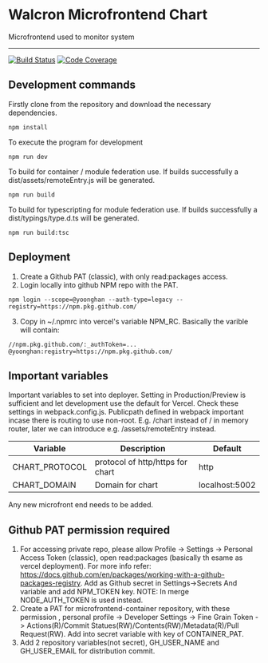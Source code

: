 # Walcron Microfrontend Chart

Microfrontend used to monitor system

---

[![Build Status][build-badge]][build]
[![Code Coverage][coverage-badge]][coverage]

## Development commands

Firstly clone from the repository and download the necessary dependencies.

`npm install`

To execute the program for development

`npm run dev`

To build for container / module federation use. If builds successfully a dist/assets/remoteEntry.js will be generated.

`npm run build`

To build for typescripting for module federation use. If builds successfully a dist/typings/type.d.ts will be generated.

`npm run build:tsc`

## Deployment

1. Create a Github PAT (classic), with only read:packages access.
2. Login locally into github NPM repo with the PAT.

`npm login --scope=@yoonghan --auth-type=legacy --registry=https://npm.pkg.github.com/`

3. Copy in ~/.npmrc into vercel's variable NPM_RC. Basically the varible will contain:

```
//npm.pkg.github.com/:_authToken=...
@yoonghan:registry=https://npm.pkg.github.com/
```

## Important variables

Important variables to set into deployer. Setting in Production/Preview is sufficient and let development use the default for Vercel. Check these settings in webpack.config.js. Publicpath defined in webpack important incase there is routing to use non-root. E.g. /chart instead of / in memory router, later we can introduce e.g. /assets/remoteEntry instead.

| Variable       | Description                      | Default        |
| -------------- | -------------------------------- | -------------- |
| CHART_PROTOCOL | protocol of http/https for chart | http           |
| CHART_DOMAIN   | Domain for chart                 | localhost:5002 |

Any new microfront end needs to be added.

## Github PAT permission required

1. For accessing private repo, please allow Profile -> Settings -> Personal Access Token (classic), open read:packages (basically th esame as vercel deployment). For more info refer: https://docs.github.com/en/packages/working-with-a-github-packages-registry. Add as Github secret in Settings->Secrets And variable and add NPM_TOKEN key. NOTE: In merge NODE_AUTH_TOKEN is used instead.
2. Create a PAT for microfrontend-container repository, with these permission , personal profile -> Developer Settings -> Fine Grain Token -> Actions(R)/Commit Statues(RW)/Contents(RW)/Metadata(R)/Pull Request(RW). Add into secret variable with key of CONTAINER_PAT.
3. Add 2 repository variables(not secret), GH_USER_NAME and GH_USER_EMAIL for distribution commit.

[build-badge]: https://img.shields.io/github/actions/workflow/status/yoonghan/walcron-microfrontend-chart/pull-request.yml
[build]: https://github.com/yoonghan/walcron-microfrontend-chart/actions?query=workflow
[coverage-badge]: https://img.shields.io/codecov/c/github/yoonghan/walcron-microfrontend-chart.svg?style=flat-square
[coverage]: https://codecov.io/gh/yoonghan/walcron-microfrontend-chart
